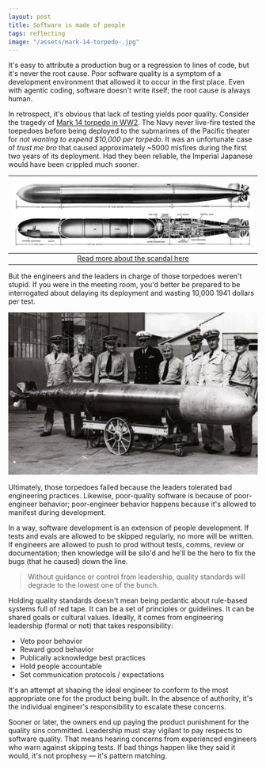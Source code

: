 ```yaml
---
layout: post
title: Software is made of people
tags: reflecting
image: "/assets/mark-14-torpedo-.jpg"
---
```


It's easy to attribute a production bug or a regression to lines of code, but it's never the root cause. Poor software quality is a symptom of a development environment that allowed it to occur in the first place. Even with agentic coding, software doesn't write itself; the root cause is always human.

In retrospect, it's obvious that lack of testing yields poor quality. Consider the tragedy of [Mark 14 torpedo in WW2](https://en.wikipedia.org/wiki/Mark_14_torpedo#:~:text=The%20Mark%2014%20torpedo%20had%20four%20major%20flaws.,failed%20to%20detonate%20the%20warhead.). The Navy never live-fire tested the toepedoes before being deployed to the submarines of the Pacific theater for _not wanting to expend $10,000 per torpedo_. It was an unfortunate case of _trust me bro_ that caused approximately ~5000 misfires during the first two years of its deployment. Had they been reliable, the Imperial Japanese would have been crippled much sooner. 

| ![mark-14-torpedo](/assets/mark-14-torpedo.jpg) |
|:--:|
| [Read more about the scandal here](https://www.warhistoryonline.com/instant-articles/mark-14-torpedo-scandal.html) |


But the engineers and the leaders in charge of those torpedoes weren't stupid. If you were in the meeting room, you'd better be prepared to be interrogated about delaying its deployment and wasting 10,000 1941 dollars per test. 

![torpedo-people](/assets/torpedo-people.webp)

Ultimately, those torpedoes failed because the leaders tolerated bad engineering practices. Likewise, poor-quality software is because of poor-engineer behavior; poor-engineer behavior happens because it's allowed to manifest during development.

In a way, software development is an extension of people development. If tests and evals are allowed to be skipped regularly, no more will be written. If engineers are allowed to push to prod without tests, comms, review or documentation; then knowledge will be silo'd and he'll be the hero to fix the bugs (that he caused) down the line. 

> Without guidance or control from leadership, quality standards will degrade to the lowest one of the bunch.

Holding quality standards doesn't mean being pedantic about rule-based systems full of red tape. It can be a set of principles or guidelines. It can be shared goals or cultural values. Ideally, it comes from engineering leadership (formal or not) that takes responsibility:

- Veto poor behavior
- Reward good behavior
- Publically acknowledge best practices
- Hold people accountable
- Set communication protocols / expectations

It's an attempt at shaping the ideal engineer to conform to the most appropriate one for the product being built. In the absence of authority, it's the individual engineer's responsibility to escalate these concerns.

Sooner or later, the owners end up paying the product punishment for the quality sins committed. Leadership must stay vigilant to pay respects to software quality. That means hearing concerns from experienced engineers who warn against skipping tests. If bad things happen like they said it would, it's not prophesy — it's pattern matching.